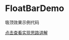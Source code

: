 # FloatBarDemo
吸顶效果示例代码


[点击查看实现思路讲解](https://nowyxc.github.io/2019/02/19/Android吸顶效果——Smartrefresh-ScrollView-ViewPager-RecylerView/)

